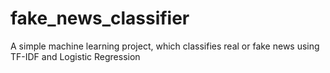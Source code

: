 # fake_news_classifier
A simple machine learning project, which classifies real or fake news using TF-IDF and Logistic Regression
